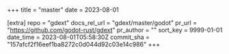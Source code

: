 +++
title = "master"
date = 2023-08-01

[extra]
repo = "gdext"
docs_rel_url = "gdext/master/godot"
pr_url = "https://github.com/godot-rust/gdext"
pr_author = ""
sort_key = 9999-01-01
date_time = 2023-08-01T05:58:30Z
commit_sha = "157afcf2f16eef1ba8272c0d044d92c03e14c986"
+++


